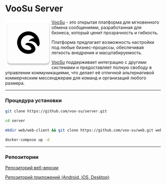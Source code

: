 # VooSu Server

<img src="./assets/logo.svg" align="left" width=150 height=150 alt="VooSu logo">

[VooSu](https://voo.su) - это открытая платформа для мгновенного обмена сообщениями, разработанная для бизнеса, который
ценит прозрачность и гибкость.

Платформа предлагает возможность настройки под любые бизнес-процессы, обеспечивая легкость внедрения и масштабируемость.

[VooSu](https://voo.su) поддерживает интеграцию с другими системами и предоставляет полную свободу в управлении
коммуникациями,
что делает её отличной альтернативой коммерческим мессенджерам для команд и организаций любого размера.

---

### Процедура установки

```bash
git clone https://github.com/voo-su/server.git
```

```bash
cd server
```

```bash
mkdir web/web-client && git clone https://github.com/voo-su/web.git web/web-client
```

```bash
docker-compose up -d
```

---

### Репозитории

[Репозиторий веб-версии](https://github.com/voo-su/web)

[Репозиторий приложений (Android, iOS, Desktop)](https://github.com/voo-su/app)
